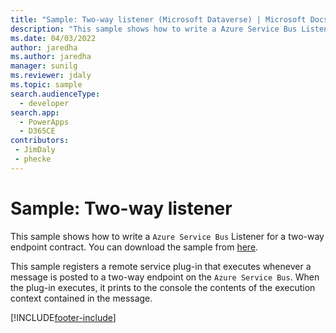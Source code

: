 ```yaml
---
title: "Sample: Two-way listener (Microsoft Dataverse) | Microsoft Docs" # Intent and product brand in a unique string of 43-59 chars including spaces
description: "This sample shows how to write a Azure Service Bus Listener for a two-way endpoint contract." # 115-145 characters including spaces. This abstract displays in the search result.
ms.date: 04/03/2022
author: jaredha
ms.author: jaredha
manager: sunilg
ms.reviewer: jdaly
ms.topic: sample
search.audienceType: 
  - developer
search.app: 
  - PowerApps
  - D365CE
contributors:
 - JimDaly
 - phecke
---
```

# Sample: Two-way listener

This sample shows how to write a `Azure Service Bus` Listener for a two-way endpoint contract. You can download the sample from [here](https://github.com/Microsoft/PowerApps-Samples/tree/master/cds/orgsvc/C%23/TwoWayListener).

This sample registers a remote service plug-in that executes whenever a message is posted to a two-way endpoint on the `Azure Service Bus`. When the plug-in executes, it prints to the console the contents of the execution context contained in the message.


[!INCLUDE[footer-include](../../../../includes/footer-banner.md)]
